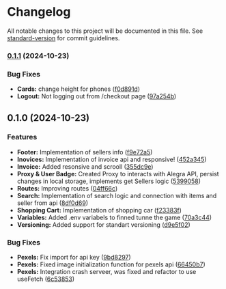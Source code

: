 # Changelog

All notable changes to this project will be documented in this file. See [standard-version](https://github.com/conventional-changelog/standard-version) for commit guidelines.

### [0.1.1](https://github.com/Raandino/alegra-technical-test/compare/v0.1.0...v0.1.1) (2024-10-23)


### Bug Fixes

* **Cards:** change height for phones ([f0d891d](https://github.com/Raandino/alegra-technical-test/commit/f0d891dcc6364987c44ddfd77858d6fa00158b15))
* **Logout:** Not logging out from /checkout page ([97a254b](https://github.com/Raandino/alegra-technical-test/commit/97a254b608e5dee4b595792b3d5a9f0b7a671b58))

## 0.1.0 (2024-10-23)


### Features

* **Footer:** Implementation of sellers info ([f9e72a5](https://github.com/Raandino/alegra-technical-test/commit/f9e72a55089fafacf6e0b86b0149cb61b7754de7))
* **Inovices:** Implementation of invoice api and responsive! ([452a345](https://github.com/Raandino/alegra-technical-test/commit/452a345d2159b72ad18e67476c46afd663a33108))
* **Invoice:** Added resonsive and scrooll ([355dc9e](https://github.com/Raandino/alegra-technical-test/commit/355dc9e0eb9831ea916db8160be031580bef5757))
* **Proxy & User Badge:** Created Proxy to interacts with Alegra API, persist changes in local storage, implements get Sellers logic ([5399058](https://github.com/Raandino/alegra-technical-test/commit/5399058ab062b99e8914b88443f69caa72bd6e14))
* **Routes:** Improving routes ([04ff66c](https://github.com/Raandino/alegra-technical-test/commit/04ff66c5053a2fc94d831f31f1f1a81aaa56d7aa))
* **Search:** Implementation of search logic and connection with items and seller from api ([8df0d69](https://github.com/Raandino/alegra-technical-test/commit/8df0d69a86870f8f0d4d45c6708fac762e0fffd9))
* **Shopping Cart:** Implementation of shopping car ([f23383f](https://github.com/Raandino/alegra-technical-test/commit/f23383f2d4c065bb401b943bc14eed1cdcac95ae))
* **Variables:** Added .env variabels to finned tunne the game ([70a3c44](https://github.com/Raandino/alegra-technical-test/commit/70a3c444bcccddbd195eb3411d6f4b7706bc6182))
* **Versioning:** Added support for standart versioning ([d9e5f02](https://github.com/Raandino/alegra-technical-test/commit/d9e5f024caf928c903aa45e1f6482d73d7036858))


### Bug Fixes

* **Pexels:** Fix import for api key ([9bd8297](https://github.com/Raandino/alegra-technical-test/commit/9bd829765d19217c59ac24b7d828744a9feaa77b))
* **Pexels:** Fixed image initialization function for pexels api ([66450b7](https://github.com/Raandino/alegra-technical-test/commit/66450b7f003e6fc55f2d614a7da85306d2680daf))
* **Pexels:** Integration crash serveer, was fixed and refactor to use useFetch ([6c53853](https://github.com/Raandino/alegra-technical-test/commit/6c5385352a8f759a02eba08e41539085e1423a89))
